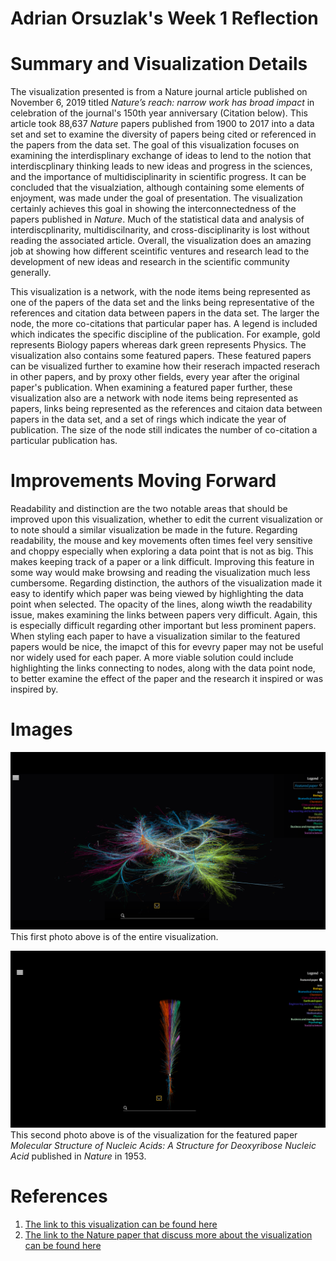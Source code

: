 **Adrian Orsuzlak's Week 1 Reflection**
===
Summary and Visualization Details
===

The visualization presented is from a Nature journal article published on November 6, 2019 titled *Nature’s reach: narrow work has broad impact* in celebration of the journal's 150th year anniversary (Citation below). This article took 88,637 *Nature* papers published from 1900 to 2017 into a data set and set to examine the diversity of papers being cited or referenced in the papers from the data set. The goal of this visualization focuses on examining the interdisplinary exchange of ideas to lend to the notion that interdiscplinary thinking leads to new ideas and progress in the sciences, and the importance of multidisciplinarity in scientific progress. It can be concluded that the visualziation, although containing some elements of enjoyment, was made under the goal of presentation. The visualization certainly achieves this goal in showing the interconnectedness of the papers published in *Nature*. Much of the statistical data and analysis of interdiscplinarity, multidiscilnarity, and cross-disciplinarity is lost without reading the associated article. Overall, the visualization does an amazing job at showing how different sceintific ventures and research lead to the development of new ideas and research in the scientific community generally.

This visualization is a network, with the node items being represented as one of the papers of the data set and the links being representative of the references and citation data between papers in the data set. The larger the node, the more co-citations that particular paper has. A legend is included which indicates the specific discipline of the publication. For example, gold represents Biology papers whereas dark green represents Physics. The visualization also contains some featured papers. These featured papers can be visualized further to examine how their reserach impacted reserach in other papers, and by proxy other fields, every year after the original paper's publication. When examining a featured paper further, these visualization also are a network with node items being represented as papers, links being represented as the references and citaion data between papers in the data set, and a set of rings which indicate the year of publication. The size of the node still indicates the number of co-citation a particular publication has. 

Improvements Moving Forward
===
Readability and distinction are the two notable areas that should be improved upon this visualization, whether to edit the current visualization or to note should a similar visualization be made in the future. Regarding readability, the mouse and key movements often times feel very sensitive and choppy especially when exploring a data point that is not as big. This makes keeping track of a paper or a link difficult. Improving this feature in some way would make browsing and reading the visualization much less cumbersome. Regarding distinction, the authors of the visualization made it easy to identify which paper was being viewed by highlighting the data point when selected. The opacity of the lines, along wiwth the readability issue, makes examining the links between papers very difficult. Again, this is especially difficult regarding other important but less prominent papers. When styling each paper to have a visualization similar to the featured papers would be nice, the imapct of this for evevry paper may not be useful nor widely used for each paper. A more viable solution could include highlighting the links connecting to nodes, along with the data point node, to better examine the effect of the paper and the research it inspired or was inspired by.

Images
===
![](IMAGE.week1.png)
This first photo above is of the entire visualization.

![](IMAGE2.week1.png)
This second photo above is of the visualization for the featured paper *Molecular Structure of Nucleic Acids: A Structure for Deoxyribose Nucleic Acid* published in *Nature* in 1953.

References
===
1. [The link to this visualization can be found here](https://www.nature.com/immersive/d41586-019-03165-4/index.html)
2. [The link to the Nature paper that discuss more about the visualization can be found here](https://www.nature.com/articles/d41586-019-03308-7)
